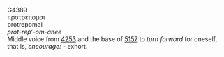 <body>
  <p>G4389<br>  προτρέπομαι  <br> protrepomai  <br><i>prot-rep‘-om-ahee </i><br>Middle voice from <a href="g4253.htm">4253</a> and the base of <a href="g5157.htm">5157</a>  to <i>turn</i> <i>forward</i> for oneself, that is, <i>encourage:</i> - exhort.<br></p>
 </body>